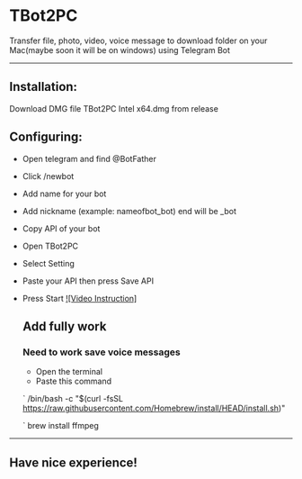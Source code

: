 # TBot2PC
Transfer file, photo, video, voice message to download folder on your Mac(maybe soon it will be on windows) using Telegram Bot

---

## Installation:
Download DMG file TBot2PC Intel x64.dmg from release

## Configuring:
- Open telegram and find @BotFather
- Click /newbot
- Add name for your bot
- Add nickname (example: nameofbot_bot) end will be _bot
- Copy API of your bot
- Open TBot2PC
- Select Setting
- Paste your API then press Save API
- Press Start
  [![Video Instruction]](https://youtube.com/shorts/CY9ETUqUCZc)

  ## Add fully work
  ### Need to work save voice messages
  - Open the terminal
  - Paste this command
    
  ` /bin/bash -c "$(curl -fsSL https://raw.githubusercontent.com/Homebrew/install/HEAD/install.sh)"

  ` brew install ffmpeg
---

## Have nice experience!
